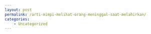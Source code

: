 ```yaml
---
layout: post
permalink: /arti-mimpi-melihat-orang-meninggal-saat-melahirkan/
categories:
    - Uncategorized
---
```


